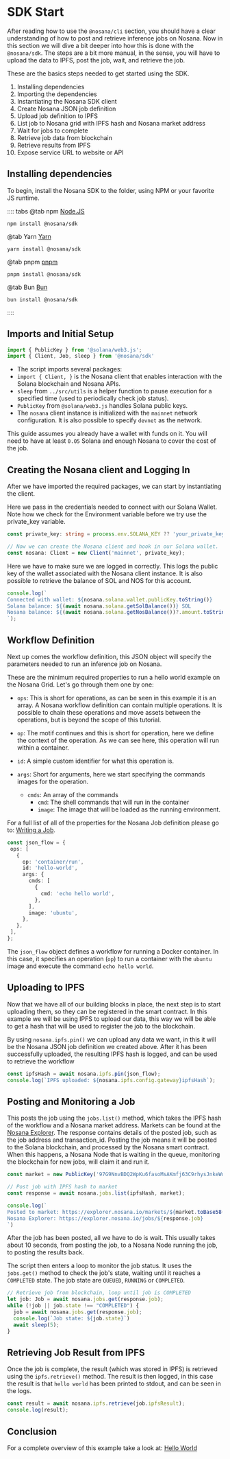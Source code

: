 # SDK Start

After reading how to use the `@nosana/cli` section, you should have a clear understanding of how to post and retrieve inference jobs on Nosana.
Now in this section we will dive a bit deeper into how this is done with the `@nosana/sdk`.
The steps are a bit more manual, in the sense, you will have to upload the data to IPFS, post the job, wait, and retrieve the job.

These are the basics steps needed to get started using the SDK.

1. Installing dependencies
2. Importing the dependencies
3. Instantiating the Nosana SDK client
4. Create Nosana JSON job definition
5. Upload job definition to IPFS
6. List job to Nosana grid with IPFS hash and Nosana market address
7. Wait for jobs to complete
8. Retrieve job data from blockchain
9. Retrieve results from IPFS
10. Expose service URL to website or API

## Installing dependencies

To begin, install the Nosana SDK to the folder, using NPM or your favorite JS runtime.

:::: tabs
@tab npm
[Node.JS](https://nodejs.org/en)
```sh:no-line-numbers
npm install @nosana/sdk
```

@tab Yarn
[Yarn](https://yarnpkg.com/)
```sh:no-line-numbers
yarn install @nosana/sdk
```

@tab pnpm
[pnpm](https://pnpm.io/)
```sh:no-line-numbers
pnpm install @nosana/sdk
```

@tab Bun
[Bun](https://bun.sh/)
```sh:no-line-numbers
bun install @nosana/sdk
```
::::


## Imports and Initial Setup

```ts
import { PublicKey } from '@solana/web3.js';
import { Client, Job, sleep } from '@nosana/sdk'
```

- The script imports several packages:
 - `import { Client, }` is the Nosana client that enables interaction with the Solana blockchain and Nosana APIs.
 - `sleep` from `../src/utils` is a helper function to pause execution for a specified time (used to periodically check job status).
 - `PublicKey` from `@solana/web3.js` handles Solana public keys.
- The `nosana` client instance is initialized with the `mainnet` network configuration. It is also possible to specify `devnet` as the network.

This guide assumes you already have a wallet with funds on it.
You will need to have at least `0.05` Solana and enough Nosana to cover the cost of the job.

## Creating the Nosana client and Logging In

After we have imported the required packages, we can start by instantiating the client.

Here we pass in the credentials needed to connect with our Solana Wallet.
Note how we check for the Environment variable before we try use the private_key variable.

```ts
const private_key: string = process.env.SOLANA_KEY ?? 'your_private_key_here';

// Now we can create the Nosana client and hook in our Solana wallet.
const nosana: Client = new Client('mainnet', private_key);
```

Here we have to make sure we are logged in correctly.
This logs the public key of the wallet associated with the Nosana client instance.
It is also possible to retrieve the balance of SOL and NOS for this account.

```typescript
console.log(`
Connected with wallet: ${nosana.solana.wallet.publicKey.toString()}
Solana balance: ${(await nosana.solana.getSolBalance())} SOL
Nosana balance: ${(await nosana.solana.getNosBalance())?.amount.toString()} NOS
`);
```

## Workflow Definition

Next up comes the workflow definition, this JSON object will specify the parameters needed to run an inference job on Nosana.

These are the minimum required properties to run a hello world example on the Nosana Grid.
Let's go through them one by one:

- `ops`:
  This is short for operations, as can be seen in this example it is an array.
  A Nosana workflow definition can contain multiple operations.
  It is possible to chain these operations and move assets between the operations, but is beyond the scope of this tutorial.
- `op`:
  The motif continues and this is short for operation, here we define the context of the operation.
  As we can see here, this operation will run within a container.
- `id`:
  A simple custom identifier for what this operation is.
- `args`:
  Short for arguments, here we start specifying the commands images for the operation.

  - `cmds`:
    An array of the commands
    - `cmd`:
      The shell commands that will run in the container
    - `image`:
      The image that will be loaded as the running environment.

For a full list of all of the properties for the Nosana Job definition please go to: [Writing a Job](../inference/writing_a_job.md).

```typescript
const json_flow = {
 ops: [
   {
     op: 'container/run',
     id: 'hello-world',
     args: {
       cmds: [
         {
           cmd: 'echo hello world',
         },
       ],
       image: 'ubuntu',
     },
   },
 ],
};
```

The `json_flow` object defines a workflow for running a Docker container.
In this case, it specifies an operation (`op`) to run a container with the `ubuntu` image and execute the command `echo hello world`.

## Uploading to IPFS

Now that we have all of our building blocks in place, the next step is to start uploading them, so they can be registered in the smart contract.
In this example we will be using IPFS to upload our data, this way we will be able to get a hash that will be used to register the job to the blockchain.

By using `nosana.ipfs.pin()` we can upload any data we want, in this it will be the Nosana JSON job definition we created above.
After it has been successfully uploaded, the resulting IPFS hash is logged, and can be used to retrieve the workflow

 ```typescript
const ipfsHash = await nosana.ipfs.pin(json_flow);
console.log(`IPFS uploaded: ${nosana.ipfs.config.gateway}ipfsHash`);
 ```

## Posting and Monitoring a Job

This posts the job using the `jobs.list()` method, which takes the IPFS hash of the workflow and a Nosana market address.
Markets can be found at the [Nosana Explorer](https://explorer.nosana.io/markets).
The response contains details of the posted job, such as the job address and transaction_id.
Posting the job means it will be posted to the Solana blockchain, and processed by the Nosana smart contract.
When this happens, a Nosana Node that is waiting in the queue, monitoring the blockchain for new jobs, will claim it and run it.

```typescript
const market = new PublicKey('97G9NnvBDQ2WpKu6fasoMsAKmfj63C9rhysJnkeWodAf')

// Post job with IPFS hash to market
const response = await nosana.jobs.list(ipfsHash, market);

console.log(`
Posted to market: https://explorer.nosana.io/markets/${market.toBase58()}
Nosana Explorer: https://explorer.nosana.io/jobs/${response.job}
`)
```

After the job has been posted, all we have to do is wait.
This usually takes about 10 seconds, from posting the job, to a Nosana Node running the job, to posting the results back.

The script then enters a loop to monitor the job status.
It uses the `jobs.get()` method to check the job's state, waiting until it reaches a `COMPLETED` state.
The job state are `QUEUED`, `RUNNING` or `COMPLETED`.

```typescript
// Retrieve job from blockchain, loop until job is COMPLETED
let job: Job = await nosana.jobs.get(response.job);
while (!job || job.state !== "COMPLETED") {
  job = await nosana.jobs.get(response.job);
  console.log(`Job state: ${job.state}`)
  await sleep(5);
}
```

## Retrieving Job Result from IPFS

Once the job is complete, the result (which was stored in IPFS) is retrieved using the `ipfs.retrieve()` method.
The result is then logged, in this case the result is that `hello world` has been printed to stdout, and can be seen in the logs.

```typescript
const result = await nosana.ipfs.retrieve(job.ipfsResult);
console.log(result);
```

## Conclusion

For a complete overview of this example take a look at: [Hello World](./hello_world.md)
